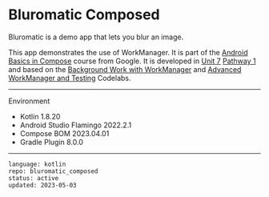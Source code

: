 # Bluromatic Composed

Bluromatic is a demo app that lets you blur an image.

This app demonstrates the use of WorkManager. It is part of the [Android Basics in Compose] course from Google. It is developed in [Unit 7] [Pathway 1] and based on the [Background Work with WorkManager] and [Advanced WorkManager and Testing] Codelabs.

[Android Basics in Compose]: https://developer.android.com/courses/android-basics-compose/course
[Unit 7]: https://developer.android.com/courses/android-basics-compose/unit-7
[Pathway 1]: https://developer.android.com/courses/pathways/android-basics-compose-unit-7-pathway-1
[Background Work with WorkManager]: https://developer.android.com/codelabs/basic-android-kotlin-compose-workmanager
[Advanced WorkManager and Testing]: https://developer.android.com/codelabs/basic-android-kotlin-compose-verify-background-work

---

Environment

- Kotlin 1.8.20
- Android Studio Flamingo 2022.2.1
- Compose BOM 2023.04.01
- Gradle Plugin 8.0.0

---

```
language: kotlin
repo: bluromatic_composed
status: active
updated: 2023-05-03
```
